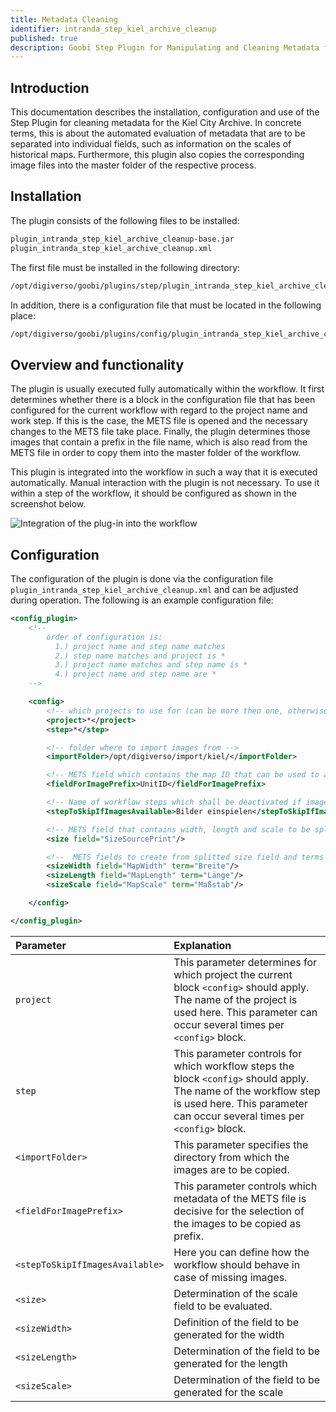 ```yaml
---
title: Metadata Cleaning
identifier: intranda_step_kiel_archive_cleanup
published: true
description: Goobi Step Plugin for Manipulating and Cleaning Metadata for the City Archive Kiel
---
```

## Introduction
This documentation describes the installation, configuration and use of the Step Plugin for cleaning metadata for the Kiel City Archive. In concrete terms, this is about the automated evaluation of metadata that are to be separated into individual fields, such as information on the scales of historical maps. Furthermore, this plugin also copies the corresponding image files into the master folder of the respective process.


## Installation
The plugin consists of the following files to be installed:

```bash
plugin_intranda_step_kiel_archive_cleanup-base.jar
plugin_intranda_step_kiel_archive_cleanup.xml
```

The first file must be installed in the following directory:

```bash
/opt/digiverso/goobi/plugins/step/plugin_intranda_step_kiel_archive_cleanup-base.jar
```

In addition, there is a configuration file that must be located in the following place:

```bash
/opt/digiverso/goobi/plugins/config/plugin_intranda_step_kiel_archive_cleanup.xml
```


## Overview and functionality
The plugin is usually executed fully automatically within the workflow. It first determines whether there is a block in the configuration file that has been configured for the current workflow with regard to the project name and work step. If this is the case, the METS file is opened and the necessary changes to the METS file take place. Finally, the plugin determines those images that contain a prefix in the file name, which is also read from the METS file in order to copy them into the master folder of the workflow.  

This plugin is integrated into the workflow in such a way that it is executed automatically. Manual interaction with the plugin is not necessary. To use it within a step of the workflow, it should be configured as shown in the screenshot below.

![Integration of the plug-in into the workflow](screen1.png)


## Configuration
The configuration of the plugin is done via the configuration file `plugin_intranda_step_kiel_archive_cleanup.xml` and can be adjusted during operation. The following is an example configuration file:

```xml
<config_plugin>
    <!--
        order of configuration is:
          1.) project name and step name matches
          2.) step name matches and project is *
          3.) project name matches and step name is *
          4.) project name and step name are *
	-->

    <config>
        <!-- which projects to use for (can be more then one, otherwise use *) -->
        <project>*</project>
        <step>*</step>

        <!-- folder where to import images from -->
        <importFolder>/opt/digiverso/import/kiel/</importFolder>

        <!-- METS field which contains the map ID that can be used to automatically find the images for the process -->		
        <fieldForImagePrefix>UnitID</fieldForImagePrefix>

        <!-- Name of workflow steps which shall be deactivated if image files were found -->
        <stepToSkipIfImagesAvailable>Bilder einspielen</stepToSkipIfImagesAvailable>

        <!-- METS field that contains width, length and scale to be splitted into individual fields -->
        <size field="SizeSourcePrint"/>

        <!--  METS fields to create from splitted size field and terms to use for splitting the size field (used as "startsWith") -->
        <sizeWidth field="MapWidth" term="Breite"/>
        <sizeLength field="MapLength" term="Länge"/>
        <sizeScale field="MapScale" term="Maßstab"/>

    </config>

</config_plugin>
```

| Parameter | Explanation |
| :--- | :--- |
| `project` | This parameter determines for which project the current block `<config>` should apply. The name of the project is used here. This parameter can occur several times per `<config>` block. |
| `step` | This parameter controls for which workflow steps the block `<config>` should apply. The name of the workflow step is used here. This parameter can occur several times per `<config>` block. |
| `<importFolder>` | This parameter specifies the directory from which the images are to be copied. |
| `<fieldForImagePrefix>` | This parameter controls which metadata of the METS file is decisive for the selection of the images to be copied as prefix. |
| `<stepToSkipIfImagesAvailable>` | Here you can define how the workflow should behave in case of missing images. |
| `<size>` | Determination of the scale field to be evaluated. |
| `<sizeWidth>` | Definition of the field to be generated for the width |
| `<sizeLength>` | Determination of the field to be generated for the length |
| `<sizeScale>` | Determination of the field to be generated for the scale |
